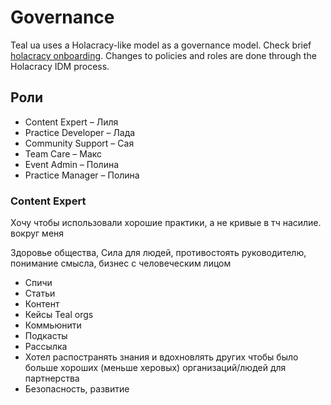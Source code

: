 # Governance

Teal ua uses a Holacracy-like model as a governance model. Check brief [holacracy onboarding](https://wiki.dgov.foundation/org/roles/holacracy). Changes to policies and roles are done through the Holacracy IDM process. 

## Роли

* Content Expert – Лиля
* Practice Developer – Лада
* Community Support – Сая
* Team Care – Макс
* Event Admin – Полина
* Practice Manager – Полина

### Content Expert

Хочу чтобы использовали хорошие практики, а не кривые в тч насилие. вокруг меня

Здоровье общества, Сила для людей, противостоять руководителю, понимание смысла, бизнес с человеческим лицом

* Спичи
* Статьи
* Контент
* Кейсы Teal orgs
* Коммьюнити
* Подкасты
* Рассылка
* Хотел распостранять знания и вдохновлять других чтобы было больше хороших \(меньше херовых\) организаций/людей для партнерства
* Безопасность, развитие

